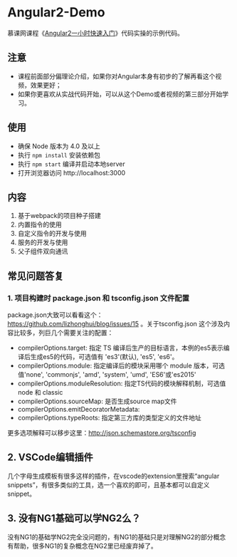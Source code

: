 # Angular2-Demo
慕课网课程《[Angular2一小时快速入门](http://www.imooc.com/learn/789)》代码实操的示例代码。

## 注意
- 课程前面部分偏理论介绍，如果你对Angular本身有初步的了解再看这个视频，效果更好；
- 如果你更喜欢从实战代码开始，可以从这个Demo或者视频的第三部分开始学习。


## 使用
- 确保 Node 版本为 4.0 及以上
- 执行 `npm install` 安装依赖包
- 执行 `npm start` 编译并启动本地server
- 打开浏览器访问 http://localhost:3000 

## 内容
1. 基于webpack的项目种子搭建
2. 内置指令的使用
3. 自定义指令的开发与使用
4. 服务的开发与使用
5. 父子组件双向通讯

## 常见问题答复
### 1. 项目构建时 package.json 和 tsconfig.json 文件配置
package.json大致可以看看这个：https://github.com/lizhonghui/blog/issues/15 。关于tsconfig.json 这个涉及内容比较多，列巨几个需要关注的配置：
- compilerOptions.target: 指定 TS 编译后生产的目标语言，本例的es5表示编译后生成es5的代码，可选值有 'es3'(默认), 'es5', 'es6'。
- compilerOptions.module: 指定编译后的模块采用哪个 module 版本，可选值'none', 'commonjs', 'amd', 'system', 'umd', 'ES6'或'es2015'
- compilerOptions.moduleResolution: 指定TS代码的模块解释机制，可选值 node 和 classic
- compilerOptions.sourceMap: 是否生成source map文件
- compilerOptions.emitDecoratorMetadata: 
- compilerOptions.typeRoots: 指定第三方库的类型定义的文件地址

更多选项解释可以移步这里：http://json.schemastore.org/tsconfig

## 2. VSCode编辑插件
几个字母生成模板有很多这样的插件，在vscode的extension里搜索“angular snippets”，有很多类似的工具，选一个喜欢的即可，且基本都可以自定义snippet。

## 3. 没有NG1基础可以学NG2么？
没有NG1的基础学NG2完全没问题的，有NG1的基础只是对理解NG2的部分概念有帮助，很多NG1的复杂概念在NG2里已经废弃掉了。